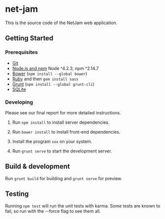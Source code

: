 # net-jam

This is the source code of the NetJam web application.

## Getting Started

### Prerequisites

- [Git](https://git-scm.com/)
- [Node.js and npm](nodejs.org) Node ^4.2.3, npm ^2.14.7
- [Bower](bower.io) (`npm install --global bower`)
- [Ruby](https://www.ruby-lang.org) and then `gem install sass`
- [Grunt](http://gruntjs.com/) (`npm install --global grunt-cli`)
- [SQLite](https://www.sqlite.org/quickstart.html)

### Developing

Please see our final report for more detailed instructions.

1. Run `npm install` to install server dependencies.

2. Run `bower install` to install front-end dependencies.

3. Install the program `sox` on your system.

3. Run `grunt serve` to start the development server.

## Build & development

Run `grunt build` for building and `grunt serve` for preview.

## Testing

Running `npm test` will run the unit tests with karma. Some tests are known to fail, so run with the --force flag to see them all.
